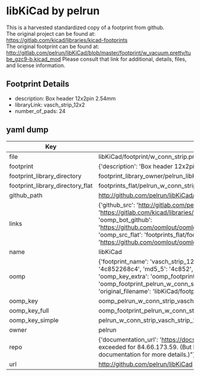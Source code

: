 # libKiCad by pelrun  
This is a harvested standardized copy of a footprint from github.  
The original project can be found at:  
https://gitlab.com/kicad/libraries/kicad-footprints  
The original footprint can be found at:
http://gitlab.com/pelrun/libKiCad/blob/master/footprint/w_vacuum.pretty/tube_gzc9-b.kicad_mod
Please consult that link for additional, details, files, and license information.  
## Footprint Details
* description: Box header 12x2pin 2.54mm  
* libraryLink: vasch_strip_12x2  
* number_of_pads: 24  
## yaml dump  
| Key | Value |  
| --- | --- |  
| file | libKiCad/footprint/w_conn_strip.pretty/vasch_strip_12x2.kicad_mod |  
| footprint | {'description': 'Box header 12x2pin 2.54mm', 'libraryLink': 'vasch_strip_12x2', 'number_of_pads': 24} |  
| footprint_library_directory | footprint_library_owner/pelrun_libKiCad |  
| footprint_library_directory_flat | footprints_flat/pelrun_w_conn_strip_vasch_strip_12x2/working |  
| github_path | http://github.com/pelrun/libKiCad/blob/master/footprint/w_conn_strip.pretty/vasch_strip_12x2.kicad_mod |  
| links | {'github_src': 'http://gitlab.com/pelrun/libKiCad/blob/master/footprint/w_vacuum.pretty/tube_gzc9-b.kicad_mod', 'github_src_repo': 'https://gitlab.com/kicad/libraries/kicad-footprints', 'oomp_bot': 'footprints/pelrun_w_conn_strip_vasch_strip_12x2/working', 'oomp_bot_github': 'https://github.com/oomlout/oomlout_oomp_footprint_bot/tree/main/footprints/pelrun_w_conn_strip_vasch_strip_12x2/working', 'oomp_src_flat': 'footprints_flat/footprints_flat/pelrun_w_conn_strip_vasch_strip_12x2/working', 'oomp_src_flat_github': 'https://github.com/oomlout/oomlout_oomp_footprint_src/tree/main/footprints_flat/pelrun_w_conn_strip_vasch_strip_12x2/working'} |  
| name | libKiCad |  
| oomp | {'footprint_name': 'vasch_strip_12x2', 'library_name': 'w_conn_strip', 'md5': '4c852268c4b9d39058aea5548c5b6137', 'md5_10': '4c852268c4', 'md5_5': '4c852', 'md5_6': '4c8522', 'oomp_key': 'oomp_pelrun_w_conn_strip_vasch_strip_12x2', 'oomp_key_extra': 'oomp_footprint_pelrun_w_conn_strip_vasch_strip_12x2', 'oomp_key_full': 'oomp_footprint_pelrun_w_conn_strip_vasch_strip_12x2_4c8522', 'oomp_key_simple': 'pelrun_w_conn_strip_vasch_strip_12x2', 'original_filename': 'libKiCad/footprint/w_conn_strip.pretty/vasch_strip_12x2.kicad_mod', 'owner_name': 'pelrun'} |  
| oomp_key | oomp_pelrun_w_conn_strip_vasch_strip_12x2 |  
| oomp_key_full | oomp_footprint_pelrun_w_conn_strip_vasch_strip_12x2 |  
| oomp_key_simple | pelrun_w_conn_strip_vasch_strip_12x2 |  
| owner | pelrun |  
| repo | {'documentation_url': 'https://docs.github.com/rest/overview/resources-in-the-rest-api#rate-limiting', 'message': "API rate limit exceeded for 84.66.173.59. (But here's the good news: Authenticated requests get a higher rate limit. Check out the documentation for more details.)"} |  
| url | http://github.com/pelrun/libKiCad |  

